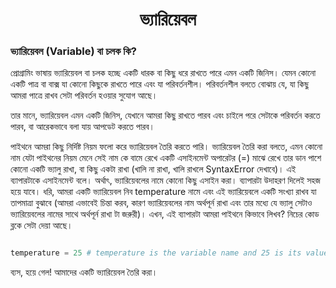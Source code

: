<h1 align='center'><strong>ভ্যারিয়েবল</strong></h1>

### **ভ্যারিয়েবল (Variable)** বা **চলক** কি? 

প্রোগ্রামিং ভাষায় ভ্যারিয়েবল বা চলক হচ্ছে একটি ধারক বা কিছু ধরে রাখতে পারে এমন একটি জিনিস। যেমন কোনো একটি পাত্র বা বাক্স যা কোনো কিছুকে রাখতে পারে এবং যা পরিবর্তনশীল। পরিবর্তনশীল বলতে বোঝায় যে, যা কিছু আমরা পাত্রে রাখব সেটা পরিবর্তন হওয়ার সুযোগ আছে। 

তার মানে, ভ্যারিয়েবল এমন একটি জিনিস, যেখানে আমরা কিছু রাখতে পারব এবং চাইলে পরে সেটাকে পরিবর্তন করতে পারব, বা আরেকভাবে বলা যায় আপডেট করতে পারব।

পাইথনে আমরা কিছু নির্দিষ্ট নিয়ম ফলো করে ভ্যারিয়েবল তৈরি করতে পারি। ভ্যারিয়েবল তৈরি করা বলতে, এমন কোনো নাম যেটা পাইথনের নিয়ম মেনে সেই নাম কে বামে রেখে একটি এসাইনমেন্ট অপারেটর (=) মাঝে রেখে তার ডান পাশে কোনো একটি ভ্যালু রাখা, বা কিছু একটা রাখা (খালি না রাখা, খালি রাখলে SyntaxError দেখাবে)। এই ব্যাপারটাকে এসাইনমেন্ট বলে। অর্থাৎ, ভ্যারিয়েবলের নামে কোনো কিছু এসাইন করা। ব্যাপারটা উদাহরণ দিলেই সহজ হয়ে যাবে। ধরি, আমরা একটি ভ্যারিয়েবল নিব temperature নামে এবং এই ভ্যারিয়েবলে একটি সংখ্যা রাখব যা তাপমাত্রা বুঝাবে (আমরা এভাবেই চিন্তা করব, কারণ ভ্যারিয়েবলের নাম অর্থপূর্ন রাখা এবং তার মধ্যে যে ভ্যালু সেটাও ভ্যারিয়েবলের নামের সাথে অর্থপূর্ন রাখা টা জরুরী)। এখন, এই ব্যাপারটা আমরা পাইথনে কিভাবে লিখব? নিচের কোড ব্লকে সেটা দেয়া আছে।

```python

temperature = 25 # temperature is the variable name and 25 is its value.

```
ব্যস, হয়ে গেল! আমাদের একটি ভ্যারিয়েবল তৈরি করা। 

